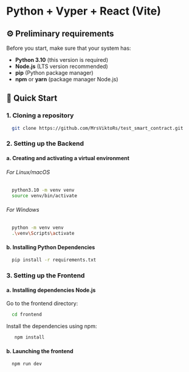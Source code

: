 # Python + Vyper + React (Vite)

## ⚙️ Preliminary requirements
Before you start, make sure that your system has:
* **Python 3.10** (this version is required)
* **Node.js** (LTS version recommended)
* **pip** (Python package manager)
* **npm** or **yarn** (package manager Node.js)

## 🚀 Quick Start
### 1. Cloning a repository
```bash
  git clone https://github.com/MrsViktoRs/test_smart_contract.git 
```

### 2. Setting up the Backend

#### a. Creating and activating a virtual environment
###### For Linux/macOS
```bash
  python3.10 -m venv venv
  source venv/bin/activate
```

###### For Windows
```bash
  python -m venv venv
  .\venv\Scripts\activate
```

#### b. Installing Python Dependencies
```bash
  pip install -r requirements.txt
```

### 3. Setting up the Frontend
#### a. Installing dependencies Node.js
Go to the frontend directory:
```bash
  cd frontend
```
Install the dependencies using npm:
```bash
   npm install
```
#### b. Launching the frontend
```bash
  npm run dev
```